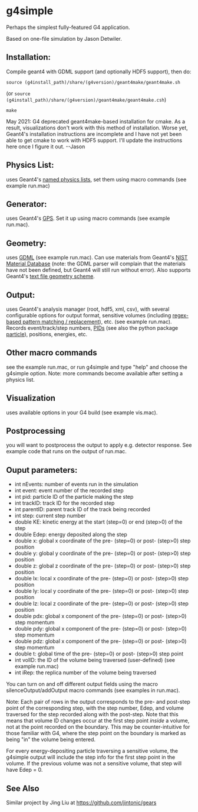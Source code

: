 # g4simple
Perhaps the simplest fully-featured G4 application.

Based on one-file simulation by Jason Detwiler.

## Installation:
Compile geant4 with GDML support (and optionally HDF5 support), then do:

```source (g4install_path)/share/(g4version)/geant4make/geant4make.sh```

(or `source (g4install_path)/share/(g4version)/geant4make/geant4make.csh`)

```make```

May 2021: G4 deprecated geant4make-based installation for cmake. As a result, visualizations don't work with this method of installation. Worse yet, Geant4's installation instructions are incomplete and I have not yet been able to get cmake to work with HDF5 support. I'll update the instructions here once I figure it out. --Jason

## Physics List: 
uses Geant4's 
[named physics lists](https://geant4.web.cern.ch/node/155), 
set them using macro commands (see example run.mac)

## Generator: 
uses Geant4's 
[GPS](http://geant4-userdoc.web.cern.ch/geant4-userdoc/UsersGuides/ForApplicationDeveloper/html/GettingStarted/generalParticleSource.html). 
Set it up using macro commands (see example run.mac).

## Geometry: 
uses 
[GDML](http://gdml.web.cern.ch/GDML) 
(see example run.mac). Can use materials from Geant4's
[NIST Material Database](http://geant4-userdoc.web.cern.ch/geant4-userdoc/UsersGuides/ForApplicationDeveloper/html/Appendix/materialNames.html) (note: the GDML parser will complain that the materials have not been defined, but Geant4 will still run without error).
Also supports Geant4's [text file geometry scheme](http://geant4.cern.ch/files/geant4/collaboration/working_groups/geometry/docs/textgeom/textgeom.pdf).

## Output: 
uses Geant4's analysis manager (root, hdf5, xml, csv), with several
configurable options for output format, sensitive volumes (including [regex-based pattern matching / replacement](http://www.cplusplus.com/reference/regex/ECMAScript)), etc. (see example
run.mac). Records event/track/step numbers, 
[PIDs](http://pdg.lbl.gov/2018/reviews/rpp2018-rev-monte-carlo-numbering.pdf) 
(see also the python package [particle](https://pypi.org/project/Particle/)),
positions, energies, etc.

## Other macro commands
see the example run.mac, or run g4simple and type "help" and choose the g4simple option. Note: more commands become available after setting a physics list.

## Visualization
uses available options in your G4 build (see example vis.mac).

## Postprocessing
you will want to postprocess the output to apply e.g. detector
response. See example code that runs on the output of run.mac.

## Ouput parameters:
* int nEvents: number of events run in the simulation
* int event: event number of the recorded step
* int pid: particle ID of the particle making the step
* int trackID: track ID for the recorded step
* int parentID: parent track ID of the track being recorded
* int step: current step number
* double KE: kinetic energy at the start (step=0) or end (step>0) of the step
* double Edep: energy deposited along the step
* double x: global x coordinate of the pre- (step=0) or post- (step>0) step position
* double y: global y coordinate of the pre- (step=0) or post- (step>0) step position
* double z: global z coordinate of the pre- (step=0) or post- (step>0) step position
* double lx: local x coordinate of the pre- (step=0) or post- (step>0) step position
* double ly: local y coordinate of the pre- (step=0) or post- (step>0) step position
* double lz: local z coordinate of the pre- (step=0) or post- (step>0) step position
* double pdx: global x component of the pre- (step=0) or post- (step>0) step momentum
* double pdy: global x component of the pre- (step=0) or post- (step>0) step momentum
* double pdz: global x component of the pre- (step=0) or post- (step>0) step momentum
* double t: global time of the pre- (step=0) or post- (step>0) step point
* int volID: the ID of the volume being traversed (user-defined) (see example run.mac)
* int iRep: the replica number of the volume being traversed

You can turn on and off different output fields using the macro silenceOutput/addOutput macro commands (see examples in run.mac).

Note: Each pair of rows in the output corresponds to the pre- and post-step point of the corresponding step, with the step number, Edep, and volume traversed for the step recorded along with the post-step. Note that this means that volume ID changes occur at the first step point *inside* a volume, not at the point recorded on the boundary. This may be counter-intuitive for those familiar with G4, where the step point on the boundary is marked as being "in" the volume being entered.

For every energy-depositing particle traversing a sensitive volume, the g4simple output will include the step info for the first step point in the volume. If the previous volume was not a sensitive volume, that step will have Edep = 0.

## See Also
Similar project by Jing Liu at https://github.com/jintonic/gears
